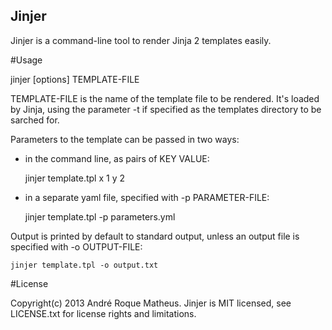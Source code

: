 Jinjer
------

Jinjer is a command-line tool to render Jinja 2 templates easily.

#Usage

jinjer [options] TEMPLATE-FILE

TEMPLATE-FILE is the name of the template file to be rendered. It's loaded by
Jinja, using the parameter -t if specified as the templates directory to be
sarched for.

Parameters to the template can be passed in two ways:

- in the command line, as pairs of KEY VALUE:

    jinjer template.tpl x 1 y 2

- in a separate yaml file, specified with -p PARAMETER-FILE:

    jinjer template.tpl -p parameters.yml

Output is printed by default to standard output, unless an output file is
specified with -o OUTPUT-FILE:

    jinjer template.tpl -o output.txt

#License

Copyright(c) 2013 André Roque Matheus. Jinjer is MIT licensed, see LICENSE.txt
for license rights and limitations.